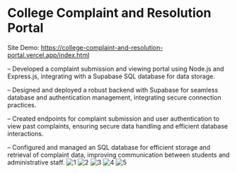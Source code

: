 # College Complaint and Resolution Portal
Site Demo: https://college-complaint-and-resolution-portal.vercel.app/index.html

– Developed a complaint submission and viewing portal using Node.js and Express.js, integrating with a Supabase SQL database for data storage.

– Designed and deployed a robust backend with Supabase for seamless database and authentication management, integrating secure connection practices.

– Created endpoints for complaint submission and user authentication to view past complaints, ensuring secure data handling and efficient database interactions.

– Configured and managed an SQL database for efficient storage and retrieval of complaint data, improving communication between students and administrative staff.
![1](https://github.com/user-attachments/assets/56fc9193-101e-4c45-9dae-0d5574c75490)
![2](https://github.com/user-attachments/assets/dc75e422-4dcf-4389-be6b-ac9fe2df9c8a)
![3](https://github.com/user-attachments/assets/8d3a91a7-e60c-43f0-9754-d42fe59f344f)
![4](https://github.com/user-attachments/assets/b9d411c0-da5f-4c5d-9021-a63fcad3ddf1)
![5](https://github.com/user-attachments/assets/33e5f1d0-5bbe-4497-8c39-28a361a03620)
